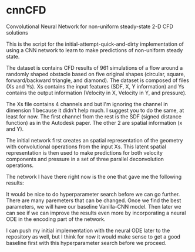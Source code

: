 # cnnCFD
Convolutional Neural Network for non-uniform steady-state 2-D CFD solutions

This is the script for the initial-attempt-quick-and-dirty implementation of using a CNN network to learn to make predictions of non-uniform steady state.

The dataset is contains CFD results of 961 simulations of a flow around a randomly shaped obstacle based on five original shapes (circular, square, forward/backward triangle, and diamond). The dataset is composed of files (Xs and Ys). Xs contains the input features (SDF, X, Y information) and Ys contains the output information (Velocity in X, Velocity in Y, and pressure).

The Xs file contains 4 channels and but I'm ignoring the channel in dimension 1 because it didn't help much. I suggest you to do the same, at least for now. The first channel from the rest is the SDF (signed distance function) as in the Autodesk paper. The other 2 are spatial information (x and Y).

The initial network first creates an spatial representation of the geometry with convolutional operations from the input Xs. This latent spatial representation is then used to make predictions for both velocity components and pressure in a set of three parallel deconvolution operations.

The network I have there right now is the one that gave me the following results:







It would be nice to do hyperparameter search before we can go further. There are many paremeters that can be changed. Once we find the best parameters, we will have our baseline Vanilla-CNN model. Then later we can see if we can improve the results even more by incorporating a neural ODE in the encoding part of the network.

I can push my initial implementation with the neural ODE later to the repository as well, but I think for now it would make sense to get a good baseline first with this hyperparameter search before we proceed.
